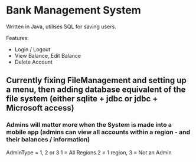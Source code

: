 # Bank Management System

Written in Java, utilises SQL for saving users.

Features:

- Login / Logout
- View Balance, Edit Balance
- Delete Account

## Currently fixing FileManagement and setting up a menu, then adding database equivalent of the file system (either sqlite + jdbc or jdbc + Microsoft access)

### Admins will matter more when the System is made into a mobile app (admins can view all accounts within a region - and their balances / information)

AdminType = 1, 2 or 3
1 = All Regions
2 = 1 region,
3 = Not an Admin
